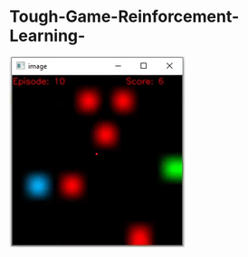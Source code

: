 # Tough-Game-Reinforcement-Learning-


![Alt text](./Images/tough_game.png?raw=true "Optional Title")

